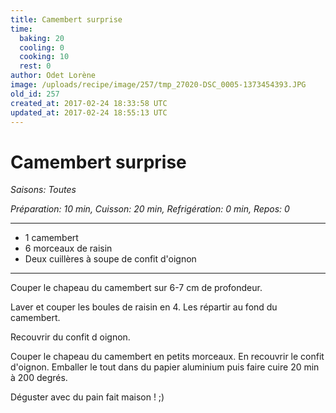 ```yaml
---
title: Camembert surprise
time:
  baking: 20
  cooling: 0
  cooking: 10
  rest: 0
author: Odet Lorène
image: /uploads/recipe/image/257/tmp_27020-DSC_0005-1373454393.JPG
old_id: 257
created_at: 2017-02-24 18:33:58 UTC
updated_at: 2017-02-24 18:55:13 UTC
---
```


# Camembert surprise

_Saisons: Toutes_

_Préparation: 10 min, Cuisson: 20 min, Refrigération: 0 min, Repos: 0_

---

- 1 camembert
- 6 morceaux de raisin
- Deux cuillères à soupe de confit d'oignon

---

Couper le chapeau du camembert sur 6-7 cm de profondeur.

Laver et couper les boules de raisin en 4. Les répartir au fond du camembert.

Recouvrir du confit d oignon.

Couper le chapeau du camembert en petits morceaux. En recouvrir le confit d'oignon. Emballer le tout dans du papier aluminium puis faire cuire 20 min à 200 degrés.

Déguster avec du pain fait maison ! ;)
